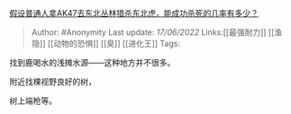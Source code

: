 [假设普通人拿AK47去东北丛林猎杀东北虎，能成功杀死的几率有多少？](https://www.zhihu.com/question/513363765/answer/2527455190)

> Author: #Anonymity 
> Last update: *17/06/2022* 
> Links:[[最强耐力]] [[渔隐]] [[动物的恐惧]] [[臭]] [[进化王]]
> Tags: 

找到鹿喝水的浅摊水源——这种地方并不很多。

附近找棵视野良好的树，

树上端枪等。